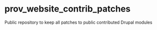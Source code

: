 # prov_website_contrib_patches
Public repository to keep all patches to public contributed Drupal modules
